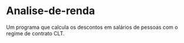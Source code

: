 # Analise-de-renda
Um programa que calcula os descontos em salários de pessoas com o regime de contrato CLT.
